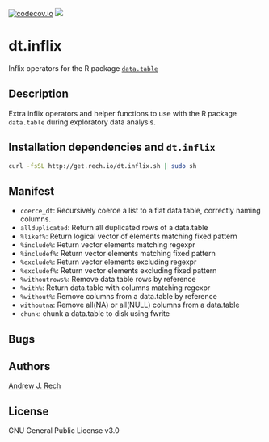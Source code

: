 [![codecov.io](https://codecov.io/github/andrewrech/dt.inflix/coverage.svg?branch=master)](https://codecov.io/github/andrewrech/dt.inflix?branch=master) ![](https://img.shields.io/badge/version-0.0.1-blue.svg)

# dt.inflix

Inflix operators for the R package [`data.table`](https://github.com/Rdatatable/data.table)

## Description

Extra inflix operators and helper functions to use with the R package `data.table` during exploratory data analysis.

## Installation dependencies and `dt.inflix`

```sh
curl -fsSL http://get.rech.io/dt.inflix.sh | sudo sh
```

## Manifest

- `coerce_dt`: Recursively coerce a list to a flat data table, correctly naming columns.
- `allduplicated`: Return all duplicated rows of a data.table
- `%likef%`: Return logical vector of elements matching fixed pattern
- `%include%`: Return vector elements matching regexpr
- `%includef%`: Return vector elements matching fixed pattern
- `%exclude%`: Return vector elements excluding regexpr
- `%excludef%`: Return vector elements excluding fixed pattern
- `%withoutrows%`: Remove data.table rows by reference
- `%with%`: Return data.table with columns matching regexpr
- `%without%`: Remove columns from a data.table by reference
- `withoutna`: Remove all(NA) or all(NULL) columns from a data.table
- `chunk`: chunk a data.table to disk using fwrite

## Bugs

## Authors

[Andrew J. Rech](https://rech.io)

## License

GNU General Public License v3.0
